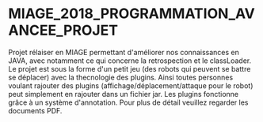 # MIAGE_2018_PROGRAMMATION_AVANCEE_PROJET
Projet rélaiser en MIAGE permettant d'améliorer nos connaissances en JAVA, avec notamment ce qui concerne la retrospection et le classLoader. Le projet est sous la forme d'un petit jeu (des robots qui peuvent se battre se déplacer) avec la thecnologie des plugins. Ainsi toutes personnes voulant rajouter des plugins (affichage/déplacement/attaque pour le robot) peut simplement en rajouter dans un fichier jar. Les plugins fonctionne grâce à un système d'annotation. Pour plus de détail veuillez regarder les documents PDF.
